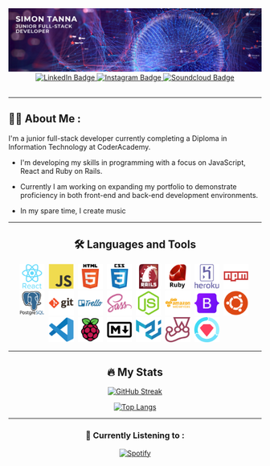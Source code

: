 <div id="header" align="center">
  <img src="./src/images/simon-banner.png"/>
  <div id="badges">
    <a href="https://www.linkedin.com/in/simon-tanna-dev/" target="_blank">
        <img src="https://img.shields.io/badge/LinkedIn-blue?style=for-the-badge&logo=linkedin&logoColor=white" alt="LinkedIn Badge"/>
    </a>
    <a href="https://www.instagram.com/simonptan/" target="_blank">
        <img src="https://img.shields.io/badge/Instagram-red?style=for-the-badge&logo=instagram&logoColor=white" alt="Instagram Badge"/>
    </a>
    <a href="https://soundcloud.com/simon-tanna-dev" target="_blank">
        <img src="https://img.shields.io/badge/SoundCloud-FF3300?style=for-the-badge&logo=soundcloud&logoColor=white" alt="Soundcloud Badge"/>
    </a>
    </div>
    <img src="https://komarev.com/ghpvc/?username=simon-tanna&style=flat-square&color=blueviolet" alt=""/>
</div>

</div>

---

## :man_technologist: About Me :

I'm a junior full-stack developer currently completing a Diploma in Information Technology at CoderAcademy.

- I'm developing my skills in programming with a focus on JavaScript, React and Ruby on Rails.

- Currently I am working on expanding my portfolio to demonstrate proficiency in both front-end and back-end development environments.

- In my spare time, I create music

---

<div align="center">

## :hammer_and_wrench: Languages and Tools

<div>
  <img src="./src/images/react-original-wordmark.svg" title="React" alt="React" width="50" height="50"/>&nbsp;
  <img src="./src/images/javascript-original.svg" title="JS" alt="JS" width="50" height="50"/>&nbsp;
  <img src="./src/images/html5-original-wordmark.svg" title="HTML5" alt="HTML5" width="50" height="50"/>&nbsp;
  <img src="./src/images/css3-original-wordmark.svg" title="CSS3" alt="CSS3" width="50" height="50"/>&nbsp;
  <img src="./src/images/rails-original-wordmark.svg" title="Rails" alt="Rails" width="50" height="50"/>&nbsp;
  <img src="./src/images/ruby-original-wordmark.svg" title="Ruby" alt="Ruby" width="50" height="50"/>&nbsp;
  <img src="./src/images/heroku-original-wordmark.svg" title="Heroku" alt="Heroku" width="50" height="50"/>&nbsp;
  <!-- <img src="./src/images/nodejs-original-wordmark.svg" title="nodejs" alt="nodejs" width="50" height="50"/>&nbsp; -->
  <img src="./src/images/npm-original-wordmark.svg" title="NPM" alt="NPM" width="50" height="50"/>&nbsp;
  <img src="./src/images/postgresql-original-wordmark.svg" title="PostgreSQL" alt="PostgreSQL" width="50" height="50"/>&nbsp;
  <img src="./src/images/git-original-wordmark.svg" title="Git" alt="Git" width="50" height="50"/>&nbsp;
  <img src="./src/images/trello-plain-wordmark.svg" title="Trello" alt="Trello" width="50" height="50"/>&nbsp;
  <img src="./src/images/sass-original.svg" title="SASS" alt="SASS" width="50" height="50"/>&nbsp;
  <img src="./src/images/nodejs-original.svg" title="Nodejs" alt="Nodejs" width="50" height="50"/>&nbsp;
  <img src="./src/images/amazonwebservices-plain-wordmark.svg" title="AWS" alt="AWS" width="50" height="50"/>&nbsp;
  <img src="./src/images/bootstrap-original.svg" title="Bootstrap" alt="Bootstrap" width="50" height="50"/>&nbsp;
  <img src="./src/images/ubuntu-plain.svg" title="Ubuntu" alt="Ubuntu" width="50" height="50"/>&nbsp;
  <img src="./src/images/vscode-original.svg" title="VSCode" alt="VSCode" width="50" height="50"/>&nbsp;
  <img src="./src/images/raspberrypi-original.svg" title="Raspberrypi" alt="Raspberrypi" width="50" height="50"/>&nbsp;
  <img src="./src/images/markdown-original.svg" title="Markdown" alt="Markdown" width="50" height="50"/>&nbsp;
  <img src="./src/images/materialui-original.svg" title="Material UI" alt="Material UI" width="50" height="50"/>&nbsp;
  <img src="./src/images/jest-plain.svg" title="Jest" alt="Jest" width="50" height="50"/>&nbsp;
  <img src="./src/images/rspec-original.svg" title="rspec" alt="rspec" width="50" height="50"/>&nbsp;
</div>
  
---

## :fire: My Stats
  
[![GitHub Streak](http://github-readme-streak-stats.herokuapp.com?user=simon-tanna&theme=blue-green&background=000000)](https://git.io/streak-stats)

[![Top Langs](https://github-readme-stats.vercel.app/api/top-langs/?username=simon-tanna&layout=compact&theme=vision-friendly-dark)](https://github.com/anuraghazra/github-readme-stats)
  
---

### :musical_score: Currently Listening to :

[![Spotify](https://my-playing.vercel.app/api/spotify)](https://open.spotify.com/user/tannabater)
</div>

<!--
**simon-tanna/simon-tanna** is a ✨ _special_ ✨ repository because its `README.md` (this file) appears on your GitHub profile.

Here are some ideas to get you started:

- 🔭 I’m currently working on ...
- 🌱 I’m currently learning ...
- 👯 I’m looking to collaborate on ...
- 🤔 I’m looking for help with ...
- 💬 Ask me about ...
- 📫 How to reach me: ...
- 😄 Pronouns: ...
- ⚡ Fun fact: ...
-->
